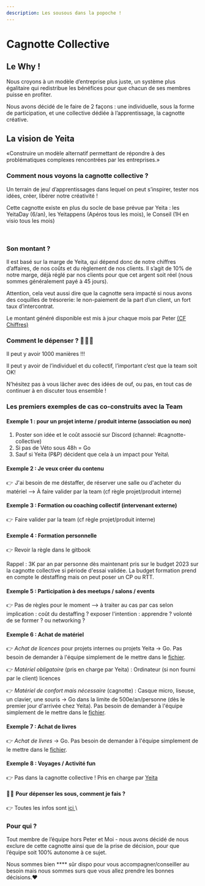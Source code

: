 ```yaml
---
description: Les sousous dans la popoche !
---
```


# Cagnotte Collective

## Le Why !

Nous croyons à un modèle d’entreprise plus juste, un système plus égalitaire qui redistribue les bénéfices pour que chacun de ses membres puisse en profiter.&#x20;

Nous avons décidé de le faire de 2 façons : une individuelle, sous la forme de participation, et une collective dédiée à l’apprentissage, la cagnotte créative.&#x20;

## **La vision de Yeita**

«Construire un modèle alternatif permettant de répondre à des problématiques complexes rencontrées par les entreprises.»

### **Comment nous voyons la cagnotte collective ?**&#x20;

Un terrain de jeu/ d’apprentissages dans lequel on peut s’inspirer, tester nos idées, créer, libérer notre créativité !&#x20;

Cette cagnotte existe en plus du socle de base prévue par Yeita : les YeitaDay (6/an), les Yeitappens (Apéros tous les mois), le Conseil (1H en visio tous les mois) &#x20;

<figure><img src="../../.gitbook/assets/Cagnottes Yeita - Répartition.png" alt=""><figcaption></figcaption></figure>

### **Son montant ?**&#x20;

Il est basé sur la marge de Yeita, qui dépend donc de notre chiffres d’affaires, de nos coûts et du règlement de nos clients. Il s’agit de 10% de notre marge, déjà réglé par nos clients pour que cet argent soit réel (nous sommes généralement payé à 45 jours).&#x20;

Attention, cela veut aussi dire que la cagnotte sera impacté si nous avons des coquilles de trésorerie: le non-paiement de la part d’un client, un fort taux d’intercontrat.

Le montant généré disponible est mis à jour chaque mois par Peter [(CF Chiffres) ](./)

### &#x20;**Comment le dépenser ?** 🤑 🤑 🤑 

Il peut y avoir 1000 manières !!!&#x20;

Il peut y avoir de l’individuel et du collectif, l’important c’est que la team soit OK!&#x20;

N’hésitez pas à vous lâcher avec des idées de ouf, ou pas, en tout cas de continuer à en discuter tous ensemble !&#x20;

### Les premiers exemples de cas co-construits avec la Team&#x20;

#### **Exemple 1 :  pour un projet interne / produit interne (association ou non)**

1. Poster son idée et le coût associé sur Discord (channel: #cagnotte-collective)
2. Si pas de Véto sous 48h = Go
3. Sauf si Yeita (P\&P) décident que cela à un impact pour Yeita\


#### **Exemple 2 : Je veux créer du contenu**

👉  J'ai besoin de me déstaffer, de réserver une salle ou d'acheter du matériel --> À faire valider par la team (cf règle projet/produit interne)

#### **Exemple 3 : Formation ou coaching collectif (intervenant externe)**&#x20;

👉  Faire valider par la team (cf règle projet/produit interne)

#### **Exemple 4 : Formation personnelle**&#x20;

👉 Revoir la règle dans le gitbook&#x20;

Rappel : 3K par an par personne dès maintenant pris sur le budget 2023 sur la cagnotte collective si période d'essai validée. La budget formation prend en compte le déstaffing mais on peut poser un CP ou RTT.&#x20;

#### **Exemple 5 : Participation à des meetups / salons / events**&#x20;

👉 Pas de règles pour le moment --> à traiter au cas par cas selon implication : coût du destaffing ? exposer l'intention : apprendre ? volonté de se former ? ou networking ?

#### **Exemple 6 : Achat de matériel**

👉 _Achat de licences_ pour projets internes ou projets Yeita -> Go. Pas besoin de demander à l'équipe simplement de le mettre dans le [fichier](https://docs.google.com/spreadsheets/d/1JcRWrmeCgsEMC5Gic3hqK1hUdj3QLWlScFIFyvIBY14/edit#gid=1393811237).&#x20;

👉 _Matériel obligatoire_ (pris en charge par Yeita) : Ordinateur (si non fourni par le client) licences

👉 _Matériel de confort mais nécessaire_ (cagnotte) : Casque micro, liseuse, un clavier, une souris -> Go dans la limite de 500e/an/personne (dès le premier jour d'arrivée chez Yeita). Pas besoin de demander à l'équipe simplement de le mettre dans le [fichier](https://docs.google.com/spreadsheets/d/1JcRWrmeCgsEMC5Gic3hqK1hUdj3QLWlScFIFyvIBY14/edit#gid=1393811237).&#x20;

#### **Exemple 7 : Achat de livres**

👉 _Achat de livres_ -> Go. Pas besoin de demander à l'équipe simplement de le mettre dans le [fichier](https://docs.google.com/spreadsheets/d/1JcRWrmeCgsEMC5Gic3hqK1hUdj3QLWlScFIFyvIBY14/edit#gid=1393811237).&#x20;

#### **Exemple  8 : Voyages / Activité fun**

👉 Pas dans la cagnotte collective ! Pris en charge par [Yeita ](rituels-and-suivi-mamie.md)



#### 🤑 🤑  **Pour dépenser les sous, comment je fais ?**&#x20;

👉 Toutes les infos sont [ici ](../les-premiers-pas-chez-yeita/carte-bancaire-greater-than-cagnotte.md)\


### **Pour qui ?**&#x20;

Tout membre de l’équipe hors Peter et Moi - nous avons décidé de nous exclure de cette cagnotte ainsi que de la prise de décision, pour que l’équipe soit 100% autonome à ce sujet.&#x20;

Nous sommes bien **** sûr dispo pour vous accompagner/conseiller au besoin mais nous sommes surs que vous allez prendre les bonnes décisions.:heart:
